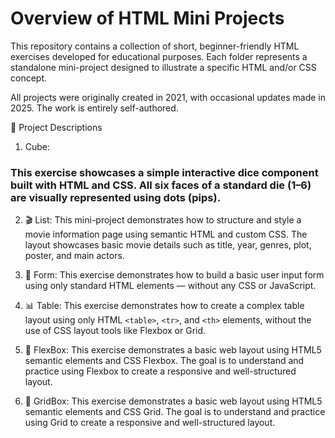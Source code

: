 # Overview of HTML Mini Projects
This repository contains a collection of short, beginner-friendly HTML exercises developed for educational purposes. Each folder represents a standalone mini-project designed to illustrate a specific HTML and/or CSS concept.

All projects were originally created in 2021, with occasional updates made in 2025. The work is entirely self-authored.

📂 Project Descriptions
1.  Cube: 
### This exercise showcases a simple interactive dice component built with HTML and CSS. All six faces of a standard die (1–6) are visually represented using dots (pips).

2. 🎬 List:
This mini-project demonstrates how to structure and style a movie information page using semantic HTML and custom CSS. The layout showcases basic movie details such as title, year, genres, plot, poster, and main actors.

3. 📝 Form:
This exercise demonstrates how to build a basic user input form using only standard HTML elements — without any CSS or JavaScript.

4. 📊 Table:
This exercise demonstrates how to create a complex table layout using only HTML ```<table>```, ```<tr>```, and ```<th>``` elements, without the use of CSS layout tools like Flexbox or Grid.

5. 📐 FlexBox:
This exercise demonstrates a basic web layout using HTML5 semantic elements and CSS Flexbox. The goal is to understand and practice using Flexbox to create a responsive and well-structured layout.

6. 🧱 GridBox:
This exercise demonstrates a basic web layout using HTML5 semantic elements and CSS Grid. The goal is to understand and practice using Grid to create a responsive and well-structured layout.
###
